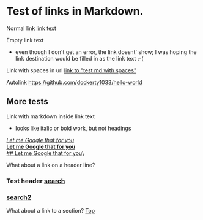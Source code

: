 # Test of links in Markdown.

Normal link [link text](test.md)

Empty link text [](<https://www.lmgtfy.com/>)
- even though I don't get an error, the link doesnt' show; I was hoping the link destination would be filled in as the link text :-(

Link with spaces in url [link to "test md with spaces"](<test md with spaces.md>)

Autolink <https://github.com/dockerty1033/hello-world>

## More tests
Link with markdown inside link text
- looks like italic or bold work, but not headings

[_Let me Google that for you_](lmgtfy.com)\
[__Let me Google that for you__](lmgtfy.com)\
[## Let me Google that for you](lmgtfy.com)\

What about a link on a header line?
### Test header [search](duckduckgo.com)
### [search2](lmgtfy.com)

What about a link to a section? [Top](linktest.md#test-of-links-in-markdown)

